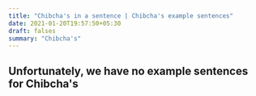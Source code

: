 ```yaml
---
title: "Chibcha's in a sentence | Chibcha's example sentences"
date: 2021-01-20T19:57:50+05:30
draft: falses
summary: "Chibcha's"
---
```

## Unfortunately, we have no example sentences for Chibcha's                 
